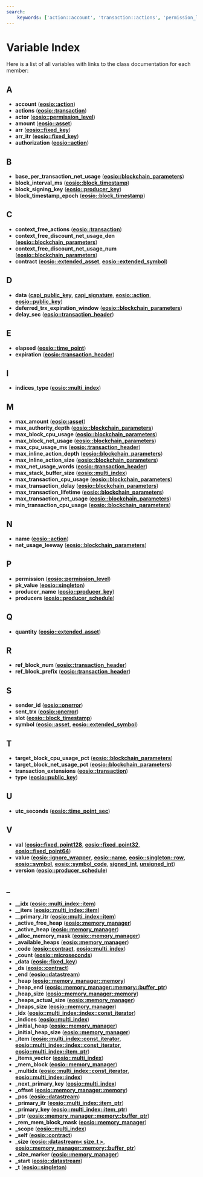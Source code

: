 ```yaml
---
search:
    keywords: ['action::account', 'transaction::actions', 'permission_level::actor', 'asset::amount', 'fixed_key::arr', 'fixed_key::arr_itr', 'action::authorization', 'blockchain_parameters::base_per_transaction_net_usage', 'block_timestamp::block_interval_ms', 'producer_key::block_signing_key', 'block_timestamp::block_timestamp_epoch', 'transaction::context_free_actions', 'blockchain_parameters::context_free_discount_net_usage_den', 'blockchain_parameters::context_free_discount_net_usage_num', 'extended_symbol::contract', 'public_key::data', 'blockchain_parameters::deferred_trx_expiration_window', 'transaction_header::delay_sec', 'time_point::elapsed', 'transaction_header::expiration', 'multi_index::indices_type', 'asset::max_amount', 'blockchain_parameters::max_authority_depth', 'blockchain_parameters::max_block_cpu_usage', 'blockchain_parameters::max_block_net_usage', 'transaction_header::max_cpu_usage_ms', 'blockchain_parameters::max_inline_action_depth', 'blockchain_parameters::max_inline_action_size', 'transaction_header::max_net_usage_words', 'multi_index::max_stack_buffer_size', 'blockchain_parameters::max_transaction_cpu_usage', 'blockchain_parameters::max_transaction_delay', 'blockchain_parameters::max_transaction_lifetime', 'blockchain_parameters::max_transaction_net_usage', 'blockchain_parameters::min_transaction_cpu_usage', 'action::name', 'blockchain_parameters::net_usage_leeway', 'permission_level::permission', 'singleton::pk_value', 'producer_key::producer_name', 'producer_schedule::producers', 'extended_asset::quantity', 'transaction_header::ref_block_num', 'transaction_header::ref_block_prefix', 'onerror::sender_id', 'onerror::sent_trx', 'block_timestamp::slot', 'extended_symbol::symbol', 'blockchain_parameters::target_block_cpu_usage_pct', 'blockchain_parameters::target_block_net_usage_pct', 'transaction::transaction_extensions', 'public_key::type', 'time_point_sec::utc_seconds', 'fixed_point64::val', 'unsigned_int::value', 'producer_schedule::version', 'multi_index::item::__idx', 'multi_index::item::__iters', 'multi_index::item::__primary_itr', 'memory_manager::_active_free_heap', 'memory_manager::_active_heap', 'memory_manager::_alloc_memory_mask', 'memory_manager::_available_heaps', 'multi_index::_code', 'microseconds::_count', 'fixed_key::_data', 'contract::_ds', 'datastream::_end', 'memory_manager::memory::_heap', 'memory_manager::memory::buffer_ptr::_heap_end', 'memory_manager::memory::_heap_size', 'memory_manager::_heaps_actual_size', 'memory_manager::_heaps_size', 'multi_index::index::const_iterator::_idx', 'multi_index::_indices', 'memory_manager::_initial_heap', 'memory_manager::_initial_heap_size', 'multi_index::item_ptr::_item', 'multi_index::_items_vector', 'memory_manager::_mem_block', 'multi_index::index::_multidx', 'multi_index::_next_primary_key', 'memory_manager::memory::_offset', 'datastream::_pos', 'multi_index::item_ptr::_primary_itr', 'multi_index::item_ptr::_primary_key', 'memory_manager::memory::buffer_ptr::_ptr', 'memory_manager::_rem_mem_block_mask', 'multi_index::_scope', 'contract::_self', 'memory_manager::memory::buffer_ptr::_size', 'memory_manager::_size_marker', 'datastream::_start', 'singleton::_t']
---
```


# Variable Index

Here is a list of all variables with links to the class documentation for each member:
## A

* **account** ([**eosio::action**](structeosio_1_1action.md#1a4fc65ee0b7c184e7fcb8cdf6242220af))
* **actions** ([**eosio::transaction**](classeosio_1_1transaction.md#gad53cc19e62742bf205934509c1363e42))
* **actor** ([**eosio::permission\_level**](structeosio_1_1permission__level.md#1ab5d07611f5ba5e7b5dff9e749c5696e0))
* **amount** ([**eosio::asset**](structeosio_1_1asset.md#1ac76c16a58851550706c6709698ed7255))
* **arr** ([**eosio::fixed\_key**](classeosio_1_1fixed__key.md#1a3dd16555ceab5388156a62fbca11f7af))
* **arr\_itr** ([**eosio::fixed\_key**](classeosio_1_1fixed__key.md#1a0f8f02c751a182e95804504f1748cadc))
* **authorization** ([**eosio::action**](structeosio_1_1action.md#1a65851242b65f483e6b84d602d599f4e5))


## B

* **base\_per\_transaction\_net\_usage** ([**eosio::blockchain\_parameters**](structeosio_1_1blockchain__parameters.md#1a944e5020392feb3aa43452db31dd6c53))
* **block\_interval\_ms** ([**eosio::block\_timestamp**](classeosio_1_1block__timestamp.md#1afd46fd13c5b26916f1ee04f9e6d653cf))
* **block\_signing\_key** ([**eosio::producer\_key**](structeosio_1_1producer__key.md#1af5899a46ea38009f20643792af38d26b))
* **block\_timestamp\_epoch** ([**eosio::block\_timestamp**](classeosio_1_1block__timestamp.md#1a4565cdbb18f05a1f6ca75ea72a1c2c25))


## C

* **context\_free\_actions** ([**eosio::transaction**](classeosio_1_1transaction.md#ga38263b68fda9925f2c6472777a04179c))
* **context\_free\_discount\_net\_usage\_den** ([**eosio::blockchain\_parameters**](structeosio_1_1blockchain__parameters.md#1a34aa31b25c026f190097d3b66b5d8b28))
* **context\_free\_discount\_net\_usage\_num** ([**eosio::blockchain\_parameters**](structeosio_1_1blockchain__parameters.md#1a8ee23aba0c372b7d62b18e749e0e8798))
* **contract** ([**eosio::extended\_asset**](structeosio_1_1extended__asset.md#1acac503620c8c59864b065360fb50868b), [**eosio::extended\_symbol**](classeosio_1_1extended__symbol.md#1a3220dd8dc50717bbf20dbd8297a5cc08))


## D

* **data** ([**capi\_public\_key**](structcapi__public__key.md#1ab4fb9fec8d0d6cc076baf49bba28e176), [**capi\_signature**](structcapi__signature.md#1aabc3369de2ee49fe73865d3399794b65), [**eosio::action**](structeosio_1_1action.md#1a51845c4ffbe1c97fc8d05115d05a3ab1), [**eosio::public\_key**](structeosio_1_1public__key.md#1af05e926b56c5f221dc502a6f68dbba58))
* **deferred\_trx\_expiration\_window** ([**eosio::blockchain\_parameters**](structeosio_1_1blockchain__parameters.md#1a8cf445a327ffb230b9751f3b6764efaa))
* **delay\_sec** ([**eosio::transaction\_header**](classeosio_1_1transaction__header.md#gadbe5ee5f38a82db68162188c49d62f39))


## E

* **elapsed** ([**eosio::time\_point**](classeosio_1_1time__point.md#1ab27eaf8e2d1f09470fbfb9332115e22a))
* **expiration** ([**eosio::transaction\_header**](classeosio_1_1transaction__header.md#ga32a532f21d5a5eeadd892723d9171e05))


## I

* **indices\_type** ([**eosio::multi\_index**](classeosio_1_1multi__index.md#1a6c0338041215c04bbddea4e365c46947))


## M

* **max\_amount** ([**eosio::asset**](structeosio_1_1asset.md#1a478eb6a3bb302652748acfcf85738f5f))
* **max\_authority\_depth** ([**eosio::blockchain\_parameters**](structeosio_1_1blockchain__parameters.md#1aef65360380b879d1782d0b202b96c776))
* **max\_block\_cpu\_usage** ([**eosio::blockchain\_parameters**](structeosio_1_1blockchain__parameters.md#1af6a0f851f934100f4cfc5d7cce8c3542))
* **max\_block\_net\_usage** ([**eosio::blockchain\_parameters**](structeosio_1_1blockchain__parameters.md#1aaffe7d6c7437826f208c68e9ee2acf65))
* **max\_cpu\_usage\_ms** ([**eosio::transaction\_header**](classeosio_1_1transaction__header.md#ga5fbc5f8eef0093ad65598953156d4359))
* **max\_inline\_action\_depth** ([**eosio::blockchain\_parameters**](structeosio_1_1blockchain__parameters.md#1a2a6f29f85a765e80fab44ca4c8bf4104))
* **max\_inline\_action\_size** ([**eosio::blockchain\_parameters**](structeosio_1_1blockchain__parameters.md#1a7dbcbc6c005be48b9d42fe21ee3c034f))
* **max\_net\_usage\_words** ([**eosio::transaction\_header**](classeosio_1_1transaction__header.md#gaad5eeaa9d26473ae8faa0d9c5cf44c0e))
* **max\_stack\_buffer\_size** ([**eosio::multi\_index**](classeosio_1_1multi__index.md#1ae5c7ac234346753de6ff21acf3816caf))
* **max\_transaction\_cpu\_usage** ([**eosio::blockchain\_parameters**](structeosio_1_1blockchain__parameters.md#1a59893f31083ea0239eff0fdb47a3e9a2))
* **max\_transaction\_delay** ([**eosio::blockchain\_parameters**](structeosio_1_1blockchain__parameters.md#1ac1ad602bce04bb7de2b83acf319605ac))
* **max\_transaction\_lifetime** ([**eosio::blockchain\_parameters**](structeosio_1_1blockchain__parameters.md#1ae9595da087ba46dbada5f785ec9191e6))
* **max\_transaction\_net\_usage** ([**eosio::blockchain\_parameters**](structeosio_1_1blockchain__parameters.md#1a07d6c92013fce008071d9b610544c4c6))
* **min\_transaction\_cpu\_usage** ([**eosio::blockchain\_parameters**](structeosio_1_1blockchain__parameters.md#1a5c15c7c28e28d93183e85639ddd3dd83))


## N

* **name** ([**eosio::action**](structeosio_1_1action.md#1a407ffb98514612d2e9683dd7d88af91a))
* **net\_usage\_leeway** ([**eosio::blockchain\_parameters**](structeosio_1_1blockchain__parameters.md#1a5066e04cd3a3d74459e810d253c29ebf))


## P

* **permission** ([**eosio::permission\_level**](structeosio_1_1permission__level.md#1af30baa92f0b3d6b611967c0dfb7555a7))
* **pk\_value** ([**eosio::singleton**](classeosio_1_1singleton.md#1a5e508b3e17337158988d1b90ee3b7e33))
* **producer\_name** ([**eosio::producer\_key**](structeosio_1_1producer__key.md#1abec477141e08f7648fbdb5d7c2e69824))
* **producers** ([**eosio::producer\_schedule**](structeosio_1_1producer__schedule.md#1a10628b8023f6db90687a54776d15a117))


## Q

* **quantity** ([**eosio::extended\_asset**](structeosio_1_1extended__asset.md#1aacd83a028c55e22db2e8f14027827ad7))


## R

* **ref\_block\_num** ([**eosio::transaction\_header**](classeosio_1_1transaction__header.md#ga7bd1f446f3a9a212183787d223d89766))
* **ref\_block\_prefix** ([**eosio::transaction\_header**](classeosio_1_1transaction__header.md#gaed4b528cd8a73ac9fa9cb5b7c429f90c))


## S

* **sender\_id** ([**eosio::onerror**](structeosio_1_1onerror.md#gae6686bc621795ad87f257d0be72f345c))
* **sent\_trx** ([**eosio::onerror**](structeosio_1_1onerror.md#ga1cae304360f79394762ec5040046887e))
* **slot** ([**eosio::block\_timestamp**](classeosio_1_1block__timestamp.md#1a80ffae898b495e10882b9b0c516acbbd))
* **symbol** ([**eosio::asset**](structeosio_1_1asset.md#1a374520d98a22f5a89a26025154944756), [**eosio::extended\_symbol**](classeosio_1_1extended__symbol.md#1a07141fb78b807c3a2619e252127bda01))


## T

* **target\_block\_cpu\_usage\_pct** ([**eosio::blockchain\_parameters**](structeosio_1_1blockchain__parameters.md#1aa8e6bff1b7d255588fb31ccdf6035aba))
* **target\_block\_net\_usage\_pct** ([**eosio::blockchain\_parameters**](structeosio_1_1blockchain__parameters.md#1a346f353931e0403d07e27da151a8af4d))
* **transaction\_extensions** ([**eosio::transaction**](classeosio_1_1transaction.md#ga445fd87e3465a1ca647c711c1ac0c711))
* **type** ([**eosio::public\_key**](structeosio_1_1public__key.md#1aaba0301ecc27240508120958503b2361))


## U

* **utc\_seconds** ([**eosio::time\_point\_sec**](classeosio_1_1time__point__sec.md#1a3195e1b5f4f989e6a0f21b1886f5aa0d))


## V

* **val** ([**eosio::fixed\_point128**](structeosio_1_1fixed__point128.md#1aca06ae4275f148e87dcd527cbdaf87c5), [**eosio::fixed\_point32**](structeosio_1_1fixed__point32.md#1adc0fb8c31ec9e07e6e3a4a7e04fe2471), [**eosio::fixed\_point64**](structeosio_1_1fixed__point64.md#1adf1b4e4d25279c532d9ac3ff56d9af21))
* **value** ([**eosio::ignore\_wrapper**](structeosio_1_1ignore__wrapper.md#1a4f84e678095bec6a25ce72256b4cbfce), [**eosio::name**](structeosio_1_1name.md#1adb309a6e132467ef2c53e953b56ebb52), [**eosio::singleton::row**](structeosio_1_1singleton_1_1row.md#1a1453fcd490c4d142635fbb30a01d8d82), [**eosio::symbol**](classeosio_1_1symbol.md#1a6b68532eb893ff1769b8c715e702f126), [**eosio::symbol\_code**](classeosio_1_1symbol__code.md#1ac9f8aec29c30e987ececc9e31dcae1e9), [**signed\_int**](structsigned__int.md#1aa943a3c55006fb2cc4e88afd6edc1755), [**unsigned\_int**](structunsigned__int.md#1a247200b83e3cb2019efb8569a7e3937a))
* **version** ([**eosio::producer\_schedule**](structeosio_1_1producer__schedule.md#1a3958be89c877e9249710a8aafa155829))


## \_

* **\_\_idx** ([**eosio::multi\_index::item**](structeosio_1_1multi__index_1_1item.md#1a99cf43d99bdedf53df84ae32799d2d09))
* **\_\_iters** ([**eosio::multi\_index::item**](structeosio_1_1multi__index_1_1item.md#1a07b7d499080ec3df9ee3087fb9002b43))
* **\_\_primary\_itr** ([**eosio::multi\_index::item**](structeosio_1_1multi__index_1_1item.md#1a6105bc1647981c2c79aed428a8ec02e1))
* **\_active\_free\_heap** ([**eosio::memory\_manager**](classeosio_1_1memory__manager.md#1aaf3a53d2a55d9e50c2a8c683ece5deeb))
* **\_active\_heap** ([**eosio::memory\_manager**](classeosio_1_1memory__manager.md#1afbd2d66a64e16f5cc1f0950ac61678ca))
* **\_alloc\_memory\_mask** ([**eosio::memory\_manager**](classeosio_1_1memory__manager.md#1aaea90f9172e8eadd2c8d0237351de4f6))
* **\_available\_heaps** ([**eosio::memory\_manager**](classeosio_1_1memory__manager.md#1ae32e16a020bbb39f00fafb116846a532))
* **\_code** ([**eosio::contract**](classeosio_1_1contract.md#ga7bcf83f433ecb0b305dfd7d217c2dde8), [**eosio::multi\_index**](classeosio_1_1multi__index.md#1a170b18041c86014bf85de0e6392b7b94))
* **\_count** ([**eosio::microseconds**](classeosio_1_1microseconds.md#1af2faf1e08a77aafe6485d0e62813354c))
* **\_data** ([**eosio::fixed\_key**](classeosio_1_1fixed__key.md#1a0604b8fcc628fd531477a9c3e67fceee))
* **\_ds** ([**eosio::contract**](classeosio_1_1contract.md#ga66b526b89bc6d35b63b874615f1d27b8))
* **\_end** ([**eosio::datastream**](classeosio_1_1datastream.md#1a79bb786dbbeb6de3a5579d9f8dbe8036))
* **\_heap** ([**eosio::memory\_manager::memory**](classeosio_1_1memory__manager_1_1memory.md#1abf33f3218fa54b3cbaeef15ee98ec898))
* **\_heap\_end** ([**eosio::memory\_manager::memory::buffer\_ptr**](classeosio_1_1memory__manager_1_1memory_1_1buffer__ptr.md#1a38788b12c04fc23328d78561d607ea31))
* **\_heap\_size** ([**eosio::memory\_manager::memory**](classeosio_1_1memory__manager_1_1memory.md#1a06fcb4aecae9f08c2b3eb6befacffb72))
* **\_heaps\_actual\_size** ([**eosio::memory\_manager**](classeosio_1_1memory__manager.md#1afb41ba2a99e3f80f7ea3e8d9067eadf1))
* **\_heaps\_size** ([**eosio::memory\_manager**](classeosio_1_1memory__manager.md#1a0bc390e03a768b631e9cc7fb87a4ef0d))
* **\_idx** ([**eosio::multi\_index::index::const\_iterator**](structeosio_1_1multi__index_1_1index_1_1const__iterator.md#1af707068418b7cfaac017630b7b7dfba6))
* **\_indices** ([**eosio::multi\_index**](classeosio_1_1multi__index.md#1a4ffdf846dc2640c6b50fe88a49197219))
* **\_initial\_heap** ([**eosio::memory\_manager**](classeosio_1_1memory__manager.md#1a03e2eac24cad266d4e93c73059068e85))
* **\_initial\_heap\_size** ([**eosio::memory\_manager**](classeosio_1_1memory__manager.md#1a3465a7fa7cacdf01488e811dae60e283))
* **\_item** ([**eosio::multi\_index::const\_iterator**](structeosio_1_1multi__index_1_1const__iterator.md#1a624b7d8c5704d52d7bb8a6fde140a2b0), [**eosio::multi\_index::index::const\_iterator**](structeosio_1_1multi__index_1_1index_1_1const__iterator.md#1a445bec0b186998f6a093fff13354df79), [**eosio::multi\_index::item\_ptr**](structeosio_1_1multi__index_1_1item__ptr.md#1a76caf0c83e2d01052f6f9f9a1202779a))
* **\_items\_vector** ([**eosio::multi\_index**](classeosio_1_1multi__index.md#1a148b464cd18d933799b0c06dd2f5297f))
* **\_mem\_block** ([**eosio::memory\_manager**](classeosio_1_1memory__manager.md#1a784eb311a694360b1f876148920ab076))
* **\_multidx** ([**eosio::multi\_index::const\_iterator**](structeosio_1_1multi__index_1_1const__iterator.md#1aa042e4b8058f024f220cee9d6c9a5f96), [**eosio::multi\_index::index**](structeosio_1_1multi__index_1_1index.md#1ade8523c09fabc6a744f34f8002e6ac8f))
* **\_next\_primary\_key** ([**eosio::multi\_index**](classeosio_1_1multi__index.md#1a24a34937df2dd8179ae93f4177044822))
* **\_offset** ([**eosio::memory\_manager::memory**](classeosio_1_1memory__manager_1_1memory.md#1ac48160fc38ebf12211429cff410c75ef))
* **\_pos** ([**eosio::datastream**](classeosio_1_1datastream.md#1a1e89446be51e05f62999bb2b0645953c))
* **\_primary\_itr** ([**eosio::multi\_index::item\_ptr**](structeosio_1_1multi__index_1_1item__ptr.md#1a3de098b77400e8b8c2be71f841f979b1))
* **\_primary\_key** ([**eosio::multi\_index::item\_ptr**](structeosio_1_1multi__index_1_1item__ptr.md#1a4f0ea92f1a3f1a161339bab5f1684490))
* **\_ptr** ([**eosio::memory\_manager::memory::buffer\_ptr**](classeosio_1_1memory__manager_1_1memory_1_1buffer__ptr.md#1afb555347a05553650ae41aa5a8610f6f))
* **\_rem\_mem\_block\_mask** ([**eosio::memory\_manager**](classeosio_1_1memory__manager.md#1a63a0c3ed8044534757e18a9cd98f2de1))
* **\_scope** ([**eosio::multi\_index**](classeosio_1_1multi__index.md#1a58bc2f0bbda3c312d2c3799946f6ff2b))
* **\_self** ([**eosio::contract**](classeosio_1_1contract.md#ga29c0c98c72ab578a5965d13b00dca0c0))
* **\_size** ([**eosio::datastream< size\_t >**](classeosio_1_1datastream_3_01size__t_01_4.md#1a78a824d310a0f188b5cad38a0f3d09dc), [**eosio::memory\_manager::memory::buffer\_ptr**](classeosio_1_1memory__manager_1_1memory_1_1buffer__ptr.md#1a554adf769c3ff9a6c5dffcf9e5f323c4))
* **\_size\_marker** ([**eosio::memory\_manager**](classeosio_1_1memory__manager.md#1a8948503a876a552ca95a6c9800bf3ca5))
* **\_start** ([**eosio::datastream**](classeosio_1_1datastream.md#1a3a24843f2718aaf21be6cdda42bd1a04))
* **\_t** ([**eosio::singleton**](classeosio_1_1singleton.md#1a57b4ca60619672a6bdbc66c04d29b299))


